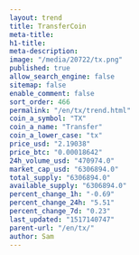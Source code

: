 ```yaml
---
layout: trend
title: TransferCoin
meta-title: 
h1-title: 
meta-description: 
image: "/media/20722/tx.png"
published: true
allow_search_engine: false
sitemap: false
enable_comment: false
sort_order: 466
permalink: "/en/tx/trend.html"
coin_a_symbol: "TX"
coin_a_name: "Transfer"
coin_a_lower_case: "tx"
price_usd: "2.19038"
price_btc: "0.00018642"
24h_volume_usd: "470974.0"
market_cap_usd: "6306894.0"
total_supply: "6306894.0"
available_supply: "6306894.0"
percent_change_1h: "-0.69"
percent_change_24h: "5.51"
percent_change_7d: "0.23"
last_updated: "1517140747"
parent-url: "/en/tx/"
author: Sam
---
```


